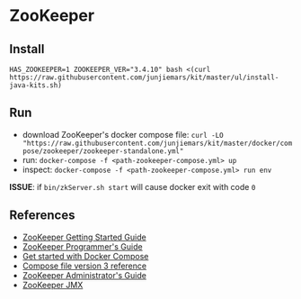 # ZooKeeper

## Install
```HAS_ZOOKEEPER=1 ZOOKEEPER_VER="3.4.10" bash <(curl https://raw.githubusercontent.com/junjiemars/kit/master/ul/install-java-kits.sh)```

## Run
* download ZooKeeper's docker compose file:
```curl -LO "https://raw.githubusercontent.com/junjiemars/kit/master/docker/compose/zookeeper/zookeeper-standalone.yml"```
* run:
```docker-compose -f <path-zookeeper-compose.yml> up```
* inspect:
```docker-compose -f <path-zookeeper-compose.yml> run env```

__ISSUE__:
if ```bin/zkServer.sh start``` will cause docker exit with code ```0```


## References
* [ZooKeeper Getting Started Guide](https://zookeeper.apache.org/doc/r3.3.3/zookeeperStarted.html)
* [ZooKeeper Programmer's Guide](https://zookeeper.apache.org/doc/r3.3.3/zookeeperProgrammers.html#ch_programStructureWithExample)
* [Get started with Docker Compose](https://docs.docker.com/compose/gettingstarted/)
* [Compose file version 3 reference](https://docs.docker.com/compose/compose-file/)
* [ZooKeeper Administrator's Guide](https://zookeeper.apache.org/doc/r3.3.1/zookeeperAdmin.html)
* [ZooKeeper JMX](https://zookeeper.apache.org/doc/r3.3.1/zookeeperJMX.html)
